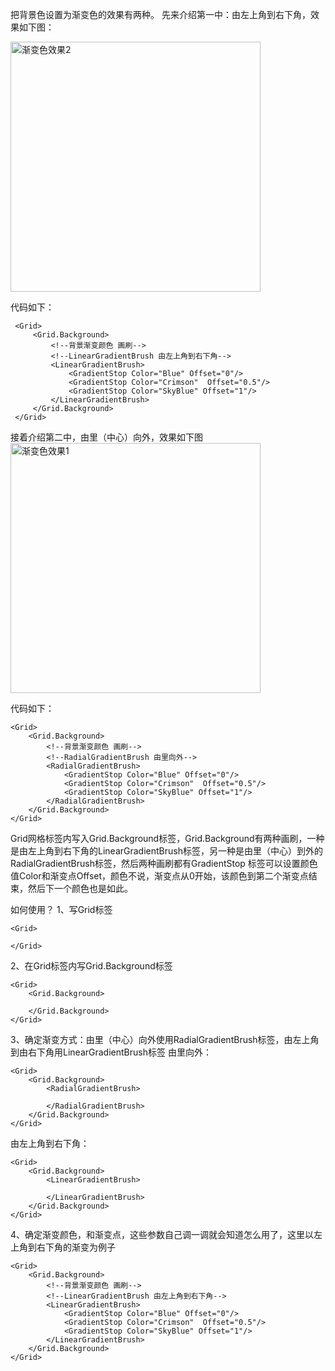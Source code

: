 把背景色设置为渐变色的效果有两种。
先来介绍第一中：由左上角到右下角，效果如下图：

<img src="https://github.com/whitemousetl/whitemousetl.github.io/assets/67313669/b96cc027-2647-4dd4-97c1-0f8a936f40a8" alt="渐变色效果2" width="400">


代码如下：
```
 <Grid>
     <Grid.Background>
         <!--背景渐变颜色 画刷-->
         <!--LinearGradientBrush 由左上角到右下角-->
         <LinearGradientBrush>
             <GradientStop Color="Blue" Offset="0"/>
             <GradientStop Color="Crimson"  Offset="0.5"/>
             <GradientStop Color="SkyBlue" Offset="1"/>
         </LinearGradientBrush>
     </Grid.Background>
 </Grid>
```

接着介绍第二中，由里（中心）向外，效果如下图
<img src="https://github.com/whitemousetl/whitemousetl.github.io/assets/67313669/00b69315-f3d3-408a-a1b5-ff4dcce0a262" alt="渐变色效果1" width="400">


代码如下：
```
<Grid>
    <Grid.Background>
        <!--背景渐变颜色 画刷-->
        <!--RadialGradientBrush 由里向外-->
        <RadialGradientBrush>
            <GradientStop Color="Blue" Offset="0"/>
            <GradientStop Color="Crimson"  Offset="0.5"/>
            <GradientStop Color="SkyBlue" Offset="1"/>
        </RadialGradientBrush>
    </Grid.Background>
</Grid>
```
Grid网格标签内写入Grid.Background标签，Grid.Background有两种画刷，一种是由左上角到右下角的LinearGradientBrush标签，另一种是由里（中心）到外的RadialGradientBrush标签，然后两种画刷都有GradientStop 标签可以设置颜色值Color和渐变点Offset，颜色不说，渐变点从0开始，该颜色到第二个渐变点结束，然后下一个颜色也是如此。

如何使用？
1、写Grid标签
```
<Grid>

</Grid>
```
2、在Grid标签内写Grid.Background标签
```
<Grid>
    <Grid.Background>
        
    </Grid.Background>
</Grid>
```
3、确定渐变方式：由里（中心）向外使用RadialGradientBrush标签，由左上角到由右下角用LinearGradientBrush标签
由里向外：
```
<Grid>
    <Grid.Background>
        <RadialGradientBrush>
            
        </RadialGradientBrush>
    </Grid.Background>
</Grid>
```
由左上角到右下角：
```
<Grid>
    <Grid.Background>
        <LinearGradientBrush>
            
        </LinearGradientBrush>
    </Grid.Background>
</Grid>
```
4、确定渐变颜色，和渐变点，这些参数自己调一调就会知道怎么用了，这里以左上角到右下角的渐变为例子
```
<Grid>
    <Grid.Background>
        <!--背景渐变颜色 画刷-->
        <!--LinearGradientBrush 由左上角到右下角-->
        <LinearGradientBrush>
            <GradientStop Color="Blue" Offset="0"/>
            <GradientStop Color="Crimson"  Offset="0.5"/>
            <GradientStop Color="SkyBlue" Offset="1"/>
        </LinearGradientBrush>
    </Grid.Background>
</Grid>
```